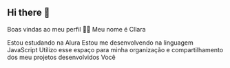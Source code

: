 ## Hi there 👋

<!--
**wcll4raa/wcll4raa** is a ✨ _special_ ✨ repository because its `README.md` (this file) appears on your GitHub profile.

Here are some ideas to get you started:

- 🔭 I’m currently working on ...
- 🌱 I’m currently learning ...
- 👯 I’m looking to collaborate on ...
- 🤔 I’m looking for help with ...
- 💬 Ask me about ...
- 📫 How to reach me: ...
- 😄 Pronouns: ...
- ⚡ Fun fact: ...
-->
Boas vindas ao meu perfil 💙💙
Meu nome é Cllara

Estou estudando na Alura
Estou me desenvolvendo na linguagem JavaScript
Utilizo esse espaço para minha organização e compartilhamento dos meu projetos desenvolvidos
Você
